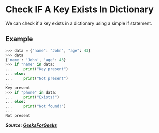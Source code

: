 # Check IF A Key Exists In Dictionary

We can check if a key exists in a dictionary using a simple if statement.

## Example

```python
>>> data = {"name": "John", "age": 43}
>>> data
{'name': 'John', 'age': 43}
>>> if "name" in data:
...     print("Key present")
... else:
...     print("Not present")
...
Key present
>>> if "phone" in data:
...     print("Exists!")
... else:
...     print("Not found!")
...
Not present
```

**_Source: [GeeksForGeeks](https://www.geeksforgeeks.org/python-check-whether-given-key-already-exists-in-a-dictionary/)_**
